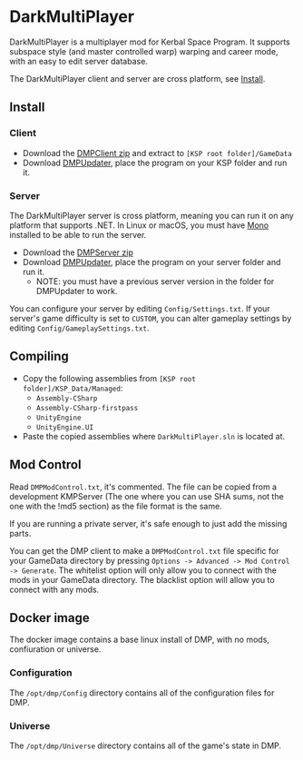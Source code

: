 # DarkMultiPlayer

DarkMultiPlayer is a multiplayer mod for Kerbal Space Program. It supports subspace style (and master controlled warp) warping and career mode, with an easy to edit server database.

The DarkMultiPlayer client and server are cross platform, see [Install](#install).

## Install
### Client
* Download the [DMPClient zip](https://spacedock.info/mod/10) and extract to `[KSP root folder]/GameData`
* Download [DMPUpdater](http://godarklight.info.tm/dmp/downloads/dmpupdater/), place the program on your KSP folder and run it.

### Server
The DarkMultiPlayer server is cross platform, meaning you can run it on any platform that supports .NET.
In Linux or macOS, you must have [Mono](http://mono-project.com) installed to be able to run the server.
* Download the [DMPServer zip](https://spacedock.info/mod/11/DarkMultiPlayer%20Server)
* Download [DMPUpdater](http://godarklight.info.tm/dmp/downloads/dmpupdater/), place the program on your server folder and run it.
  - NOTE: you must have a previous server version in the folder for DMPUpdater to work.

You can configure your server by editing `Config/Settings.txt`.
If your server's game difficulty is set to `CUSTOM`, you can alter gameplay settings by editing `Config/GameplaySettings.txt`.

## Compiling
- Copy the following assemblies from `[KSP root folder]/KSP_Data/Managed`:
  * `Assembly-CSharp`
  * `Assembly-CSharp-firstpass`
  * `UnityEngine`
  * `UnityEngine.UI`
- Paste the copied assemblies where `DarkMultiPlayer.sln` is located at.

## Mod Control
Read `DMPModControl.txt`, it's commented. The file can be copied from a development KMPServer (The one where you can use SHA sums, not the one with the !md5 section) as the file format is the same.

If you are running a private server, it's safe enough to just add the missing parts.

You can get the DMP client to make a `DMPModControl.txt` file specific for your GameData directory by pressing `Options -> Advanced -> Mod Control -> Generate`. The whitelist option will only allow you to connect with the mods in your GameData directory. The blacklist option will allow you to connect with any mods.

## Docker image
The docker image contains a base linux install of DMP, with no mods, confiuration or universe.

### Configuration
The `/opt/dmp/Config` directory contains all of the configuration files for DMP.

### Universe
The `/opt/dmp/Universe` directory contains all of the game's state in DMP.
